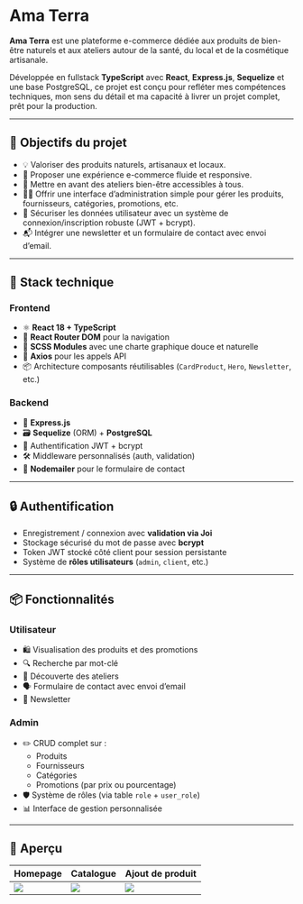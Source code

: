 # Ama Terra

**Ama Terra** est une plateforme e-commerce dédiée aux produits de bien-être naturels et aux ateliers autour de la santé, du local et de la cosmétique artisanale.

Développée en fullstack **TypeScript** avec **React**, **Express.js**, **Sequelize** et une base PostgreSQL, ce projet est conçu pour refléter mes compétences techniques, mon sens du détail et ma capacité à livrer un projet complet, prêt pour la production.

---

## 🎯 Objectifs du projet

- 💡 Valoriser des produits naturels, artisanaux et locaux.
- 🛒 Proposer une expérience e-commerce fluide et responsive.
- 📆 Mettre en avant des ateliers bien-être accessibles à tous.
- 🧑‍💼 Offrir une interface d’administration simple pour gérer les produits, fournisseurs, catégories, promotions, etc.
- 🔐 Sécuriser les données utilisateur avec un système de connexion/inscription robuste (JWT + bcrypt).
- 📬 Intégrer une newsletter et un formulaire de contact avec envoi d’email.

---

## 🚀 Stack technique

### Frontend
- ⚛️ **React 18 + TypeScript**
- 🧩 **React Router DOM** pour la navigation
- 🎨 **SCSS Modules** avec une charte graphique douce et naturelle
- 🧠 **Axios** pour les appels API
- 📦 Architecture composants réutilisables (`CardProduct`, `Hero`, `Newsletter`, etc.)

### Backend
- 🚂 **Express.js**
- 🗃️ **Sequelize** (ORM) + **PostgreSQL**
- 🔐 Authentification JWT + bcrypt
- 🛠️ Middleware personnalisés (auth, validation)
- 📨 **Nodemailer** pour le formulaire de contact

---

## 🔒 Authentification

- Enregistrement / connexion avec **validation via Joi**
- Stockage sécurisé du mot de passe avec **bcrypt**
- Token JWT stocké côté client pour session persistante
- Système de **rôles utilisateurs** (`admin`, `client`, etc.)

---

## 📦 Fonctionnalités

### Utilisateur
- 🛍️ Visualisation des produits et des promotions
- 🔍 Recherche par mot-clé
- 🧘 Découverte des ateliers
- 🗣️ Formulaire de contact avec envoi d’email
- 📨 Newsletter

### Admin
- ✏️ CRUD complet sur :
  - Produits
  - Fournisseurs
  - Catégories
  - Promotions (par prix ou pourcentage)
- 🛡️ Système de rôles (via table `role` + `user_role`)
- 📊 Interface de gestion personnalisée

---

## 📸 Aperçu

| Homepage | Catalogue | Ajout de produit |
|---------|-----------|------------------|
| ![](./screens/homepage.jpg) | ![](./screens/catalogue.jpg) | ![](./screens/add-product.jpg) |

